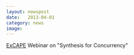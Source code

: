 ```yaml
---
layout: newspost
date:   2013-04-01
category: news
image: 
---
```


[ExCAPE](https://excape.cis.upenn.edu/index.html) Webinar on "Synthesis for Concurrency"
